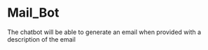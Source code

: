 # Mail_Bot
The chatbot will be able to generate an email when provided with a description of the email
